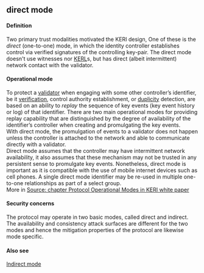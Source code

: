 ## direct mode

<h4>Definition</h4><p>Two primary trust modalities motivated the KERI design, One of these is the <em>direct</em> (one-to-one) mode, in which the identity controller establishes control via verified signatures of the controlling key-pair. The direct mode doesn&#39;t use witnesses nor <a href="key-event-receipt-log">KERL</a>s, but has direct (albeit intermittent) network contact with the validator.</p><h4>Operational mode</h4><p>To protect a <a href="validator">validator</a> when engaging with some other controller’s identifier, be it <a href="verification">verification</a>, control authority establishment, or <a href="duplicity">duplicity</a> detection, are based on an ability to <em>replay</em> the sequence of key events (key event history or log) of that identifier. There are two main operational modes for providing replay capability that are distinguished by the degree of availability of the identifier’s controller when creating and promulgating the key events.<br>With direct mode, the promulgation of events to a validator does not happen unless the controller is attached to the network and able to communicate directly with a validator.<br>Direct mode assumes that the controller may have intermittent network availability, it also assumes that these mechanism may not be trusted in any persistent sense to promulgate key events. Nonetheless, direct mode is important as it is compatible with the use of mobile internet devices such as cell phones. A single direct mode identifier may be re-used in multiple one-to-one relationships as part of a select group.<br>More in <a href="https://github.com/SmithSamuelM/Papers/blob/master/whitepapers/KERI_WP_2.x.web.pdf">Source: chapter Protocol Operational Modes in KERI white paper</a></p><h4>Security concerns</h4><p>The protocol may operate in two basic modes, called direct and indirect. The availability and consistency attack surfaces are different for the two modes and hence the mitigation properties of the protocol are likewise mode specific.</p><h4>Also see</h4><p><a href="indirect-mode">Indirect mode</a></p>

